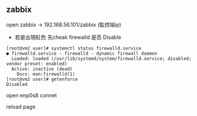 ## zabbix

open zabbix -> 192.168.56.101/zabbix (監控端ip)
 * 若是出現紅色
 先cheak firewalld 是否 Disable
 ```shell
 [root@vm2 user]# systemctl status firewalld.service 
● firewalld.service - firewalld - dynamic firewall daemon
   Loaded: loaded (/usr/lib/systemd/system/firewalld.service; disabled; vendor preset: enabled)
   Active: inactive (dead)
     Docs: man:firewalld(1)
[root@vm2 user]# getenforce
Disabled
```
open enp0s8 connet

reload page
